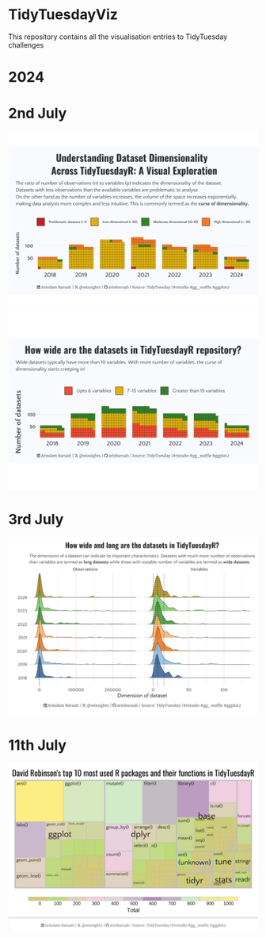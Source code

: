 # TidyTuesdayViz
This repository contains all the visualisation entries to TidyTuesday challenges

# 2024
 # 2nd July
![](https://github.com/arinbaruah/TidyTuesdayViz/blob/main/July/index_files/figure-html/unnamed-chunk-6-1.png)
![](https://github.com/arinbaruah/TidyTuesdayViz/blob/main/July/index_files/figure-html/unnamed-chunk-7-1.png)

# 3rd July

![](https://github.com/arinbaruah/TidyTuesdayViz/blob/main/July/index_files/figure-html/unnamed-chunk-8-1.png)

# 11th July

![](https://github.com/arinbaruah/TidyTuesdayViz/blob/main/July/index_files/figure-html/Treemap.png)
